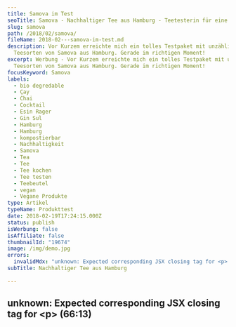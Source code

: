 ```yaml
---
title: Samova im Test
seoTitle: Samova - Nachhaltiger Tee aus Hamburg - Teetesterin für eine Woche
slug: samova
path: /2018/02/samova/
fileName: 2018-02---samova-im-test.md
description: Vor Kurzem erreichte mich ein tolles Testpaket mit unzähligen
  Teesorten von Samova aus Hamburg. Gerade im richtigen Moment!
excerpt: Werbung - Vor Kurzem erreichte mich ein tolles Testpaket mit unzähligen
  Teesorten von Samova aus Hamburg. Gerade im richtigen Moment!
focusKeyword: Samova
labels:
  - bio degredable
  - Çay
  - Chai
  - Cocktail
  - Esin Rager
  - Gin Sul
  - Hamburg
  - Hamburg
  - kompostierbar
  - Nachhaltigkeit
  - Samova
  - Tea
  - Tee
  - Tee kochen
  - Tee testen
  - Teebeutel
  - vegan
  - Vegane Produkte
type: Artikel
typeName: Produkttest
date: 2018-02-19T17:24:15.000Z
status: publish
isWerbung: false
isAffiliate: false
thumbnailId: "19674"
image: /img/demo.jpg
errors:
  invalidMdx: "unknown: Expected corresponding JSX closing tag for <p> (66:13)"
subTitle: Nachhaltiger Tee aus Hamburg
  
---
```


## unknown: Expected corresponding JSX closing tag for &lt;p> (66:13)

<!--
_Werbung\*_

**Vor Kurzem erreichte mich ein tolles Testpaket mit unzähligen Teesorten von
Samova aus Hamburg. Gerade im richtigen Moment, denn: Die Erkältung hatte gerade
voll zugeschlagen.**

Tees in allen vorstellbaren Geschmacksrichtungen: Genau das Richtige, wenn man
vom Doc Bettruhe verordnet bekommen hat und höchstens alle paar Stunden mit
schwerem Kopf in die Küche stapft. So wird man also zur Teetesterin für eine
Woche.

![Samova](http://cardamonchai.com/wp-content/uploads/2018/02/25408627967_19f227b681_z-300x243.jpg)

Für mich als Teeliebhaberin ist es immer besonders spannend, neue Tees
auszuprobieren. Oder, mal ganz ehrlich: Welcher Teefan hat nicht zumindest mal
für einen kurzem Moment darüber nachgedacht, wie toll es wäre, das Hobby zum
Beruf zu machen und fortan als Teetester/in zu arbeiten? Ist doch gar kein so
schlechter Gedanke, oder?

## Mein Samova Testpaket

In meinem Testpaket von Samova waren die verschiedensten Spezialitäten
enthalten. Zunächst mal ein stilvolles, doppelwandiges Teeglas, damit dem
perfekten Teegenuss nichts mehr im Weg steht. Dann ein Päckchen Beuteltees mit
den feinsten Variationen sowie eine Testbox mit losen Tees und eine Dose der
neuesten Kreation: Gin Soul.

Ich werde hier nicht alle Tees einzeln aufführen, da das den Rahmen sprengen
würde und Euch nur meine Favoriten vorstellen. Besonders positiv aufgefallen
sind mir die folgenden Sorten:

- Istanbul Nights
- Gin Soul
- Heidi's Delight
- Space Cookie
- Team Spirit

Die Sorte [Istanbul](/2015/09/junge-auswanderer-in-istanbul/) Nights war mir
bereits bekannt, ich hatte sie vor kurzem hier in Hamburg in einem veganen
Restaurant als Eistee genossen. Die Mischung beinhaltet Schwarzen Tee (Ceylon
und Darjeeling), Krauseminze, Anis, Hibiskus, Ingwer, Gewürznelken, Zimt,
Kümmel,  **Kardamom** , Pfeffer und Koriander.

## Mein Favorit

![Samova](http://cardamonchai.com/wp-content/uploads/2018/02/25408639947_b6b35ecec5_z-300x200.jpg)

Der Geschmack ist durch die Kombination aus Schwarztee, verschiedenen Gewürzen
und Hibiskus gleichzeitig kräftig und fruchtig. Die Krauseminze sorgt für
zusätzliche Frische. Obwohl er so viele Bestandteile enthält, wirkt er kein
Bisschen überladen. Für mich hatte er sowieso von Anfang an gewonnen, da meine
Lieblings-Teezutaten Krauseminze, Hibiskus und Kardamom enthalten sind

Der Gin Soul Tee ist etwas ganz Besonderes. Er schmeckt nicht nur heiß und kalt,
sondern eignet sich zudem auch noch als Basis für tolle
[Cocktails](/2017/10/mister-mandrill-interview/). Enthalten sind, wie der Name
schon vermuten lässt Wacholder-Beeren. Hinzu kommen Koriander und Rosenblüten.

Eines von vielen Cocktail-Rezepten, die sich Samova in Zusammenarbeit mit Gin
Sul überlegt hat, möchte ich Euch hiermit verraten:

<blockquote>
## Gin Super Soul
-  4 Achtel Bio Limette
-  1 halbe Scheibe Bio-Salatgurke
-  2 Blätter Basilikum
-  1 - 2 cl Agavendicksaft
-  4 cl Bio-Apfeldirektsaft
-  4 cl Gin Sul
-  5 - 6 Eiswürfel
Mit kaltem Gin Soul Tee aufgießen

Deko: Ein Rosmarinzweig oder frische Minze

Prost!</blockquote>

[gallery type="rectangular" link="none" size="large" ids="19679,19680,19682"]

Die Sorte Space Cookie wartet wieder mit Kardamom auf. Hinzu gesellen sich
Ingwer, Zimt, und Kakaoschale. Insgesamt eine tolle Sorte für kalten Tage, sie
wärmt perfekt von innen. Sie ist frei von Teein und kann daher auch vor dem
Zubettgehen bedenkenlos getrunken werden.

![Samova](http://cardamonchai.com/wp-content/uploads/2018/02/38469622070_02bf0099c7_z-300x200.jpg)

Der Team Spirit Tee lockt einen hingegen morgens mit Grünem und Weißem Tee aus
den Federn. Die Kombination mit Karottenflocken, Lemongras, Basilikum,
Ringelblumenblüten und Hibiskus klingt gewagt, ist aber tatsächlich sehr
schmackhaft. Ich rate zum Probieren!

## Nachhaltigkeit bei Samova

Besonders eingehen möchte ich in diesem Zuge noch auf die neueste
Nachhaltigkeitsaktion von Samova.  Gründerin und Geschäftsführerin Esin Rager
war es leid, mit anzusehen, wie der Müllberg immer weiter wächst. Daher fasst
sie den Entschluss, etwas zu seiner Verkleinerung beizutragen.

Seit 2002 verkauft sie nun Bio-Tee, allerdings mussten die Beutel, wie bei
anderen Tees auch, bisher über den Restmüll entsorgt werden, die
Aroma-Verpackungen der Einzelnen Teebeutel über den Plastikmüll.

"Damit ist jetzt Schluss!", entschied sie und arbeitete letztes Jahr ein
umweltfreundlicheres Konzept aus. Die ersten vollständig kompostierbaren
Teebeutel stammen aus Hamburg!

## Komplett kompostiert innerhalb von sechs Wochen

![Samova](http://cardamonchai.com/wp-content/uploads/2018/02/40279453951_106e2aef34_z-300x200.jpg)

Die Teebeutel sowie die Einzelverpackungen werden aus dem gartenkompostierbaren
Material NatureFlex hergestellt. Dieses wird aus nachhaltig produzierten
Holzfasern hergestellt und wird und in durchschnittlich sechs Wochen auf dem
Komposthaufen abgebaut.

Das Material ist gleichzeitig ist so dicht, dass es eine viel größere
Mineralölbarriere besitzt als herkömmliche Kunststoff-Folien. Das hindert
Schadstoffe daran, von außen in den Beutel einzudringen. Um die
Gartenkompostierung der Folie nicht zu stören, kommen ausschließlich spezielle,
abbaubare Farben zum Einsatz und es wird nur ein geringer Prozentsatz der
Oberfläche bedruckt. Bei den Teebeuteln selbst wurde auf Klammern aus Metall
oder Kunststoff komplett verzichtet.

Nicht schlecht, oder? Bedenkt man die Probleme, die wir derzeit mit
[Plastikmüll](/2017/08/kenia-sagt-plastiktueten-nein-danke/) haben, ist das doch
auf jeden Fall schon mal ein großer Schritt in die richtige Richtung. Es wird
Zeit, dass sich davon ein paar andere Firmen eine Scheibe abschneiden.

## Einflüsse aus aller Herren Länder

Der Werdegang von Gründerin Esin ist ein sehr interessanter. Gelebt hat die
kreative Tee-Entwicklerin mit deutsch-türkischen Wurzeln bereits in Ankara,
Washinton D. C, Wien, Moskau, Amsterdam, Paris und Hamburg. Von all diesen Orten
lässt sie Einflüsse in ihre Tee-Kreationen mit einfließen.

Und mit Tee ist es nicht getan. Immer wieder hat sie Ideen für tolle Events und
Kooperationen. So war ich erst kürzlich hier in Hamburg zum "Tanztee" mit
Teeverkostung und Musik eingeladen. Leider konnte ich nicht kommen, weil ich wie
oben bereits erwähnt, zum Drinbleiben verdonnert wurde.

Entdeckt habe ich Samova Tee bereits in vielen meiner Lieblings-Locations. So
zum Beispiel im Hotel Strandgut in
[St. Peter Ording](/2015/07/zurueck-nach-st-peter-ording/)  und im Froindlichst
in Hamburg, um hier nur mal ein paar Namen einzustreuen.

## Musik ist auch im Spiel

![Samova](http://cardamonchai.com/wp-content/uploads/2018/02/40235043172_2ff74e5848_z-300x200.jpg)

Was mich besonders begeistert hat, ist Esins Aussage zum Thema Tee und Musik. Da
hat die Liebe wirklich einiges mit mir gemeinsam:

> "Tee trinken ist mehr, als nur die Zubereitung eines Heißgetränks. Tee ist -
> wie sonst nur die Musik - ein Bestandteil aller Kulturen dieser Welt."

Für den Namen entschied sie sie sich übrigens inspiriert durch den
traditionellen Heißwassser-Bereiter Samowar, der stets in der Mitte eines Raumes
stehen sollte, weil um ihn herum die Menschen ins Gespräch kommen. Übrigens
lässt sich damit auch hervorragend Kardamom Çay zubereiten. Schnell ein Schluck
Tee, da läuft einem ja das Wasser im Mund zusammen.

Weltweit arbeitet Samova mit zertifizierten Lieferanten zusammen, um eine faire
Herstellung sowie hochwertige Bio-Qualität zu gewährleisten. Die meisten Sorten
sind in nachfüllbaren Boxen erhältlich.

Neben Tees zum Aufbrühen gibt es seit Neuesten auch einige Sparkling-Teesorten
in der Pfandflasche, darunter auch meine Lieblingssorte Istanbul Nights. Ich bin
schon sehr gespannt darauf, sie hoffentlich bald zu probieren. Außerdem findet
man im Samova Sortiment auch Eistee-Zubereiter sowie Gläser.

Zur Homepage von Samova geht es [hier entlang](https://www.samova.net/).

[gallery type="columns" link="none" size="large" columns="2" ids="19672,19676"]

## Wegweiser Tee

1.  [Grüner Tee in hohen Dosen - Tigovit Produkttest 03.02.2017](/2017/02/tigovit-gruener-tee-in-hohen-dosen/)
1.  [Wie sich zwei Tee-Tanten fanden 06.02.2017](/2017/02/latte-macchiato-muttis/)
1.  [Tigovit Gründerin Tanja Hohenester im Interview 06.03.2017](/2017/03/tigovit-interview/)
1.  [Smecket Tee Produkttest 14.04.2017](/2017/04/smecket-tee/)
1.  [Daniel Weiss von Smecket im Interview 10.05.2017](/2017/05/interview-mit-daniel-weiss-von-smecket/)
1.  [Ashéra Gründerin Jacqueline Heimgärtner im Interview 02.02.2018](/2018/02/ashera-interview/)
1.  Samova - Nachhaltiger Tee aus Hamburg 19.02.2017

- _Hinweis: Dieser Beitrag enthält Werbung. Der Inhalt und meine Meinung wurden
  dadurch nicht beeinflusst. Infos zum Thema Werbekennzeichnung in meinem Blog
  findet Ihr auf meiner [Transparenz-Seite](/werbung/). _

-->

  